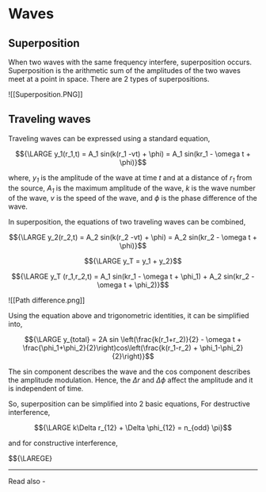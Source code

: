 # Waves

## Superposition



When two waves with the same frequency interfere, superposition occurs. Superposition is the arithmetic sum of the amplitudes of the two waves meet at a point in space. There are 2 types of superpositions.

![[Superposition.PNG]]

## Traveling waves

Traveling waves can be expressed using a standard equation,

$${\LARGE y_1(r_1,t) = A_1 sin(k(r_1 -vt) + \phi) = A_1 sin(kr_1 - \omega t + \phi)}$$

where,
*${y_1}$* is the amplitude of the wave at time *t* and at a distance of *${r_1}$* from the source,
*${A_1}$* is the maximum amplitude of the wave,
*k* is the wave number of the wave,
*v* is the speed of the wave, and
*${\phi}$* is the phase difference of the wave.

In superposition, the equations of two traveling waves can be combined,

$${\LARGE y_2(r_2,t) = A_2 sin(k(r_2 -vt) + \phi) = A_2 sin(kr_2 - \omega t + \phi)}$$

$${\LARGE y_T = y_1 + y_2}$$ 

$${\LARGE y_T (r_1,r_2,t) = A_1 sin(kr_1 - \omega t + \phi_1) + A_2 sin(kr_2 - \omega t + \phi_2)}$$


![[Path difference.png]]

Using the equation above and trigonometric identities, it can be simplified into,

$${\LARGE y_{total} = 2A sin \left(\frac{k(r_1+r_2)}{2} - \omega t + \frac{\phi_1+\phi_2}{2}\right)cos\left(\frac{k(r_1-r_2) + \phi_1-\phi_2}{2}\right)}$$

The sin component describes the wave and the cos component describes the amplitude modulation. Hence, the ${\Delta r}$ and ${\Delta \phi}$ affect the amplitude and it is independent of time.


So, superposition can be simplified into 2 basic equations,
For destructive interference,

$${\LARGE k\Delta r_{12} + \Delta \phi_{12} = n_{odd} \pi}$$

and for constructive interference,

$${\LAREGE}


---
Read also - 

